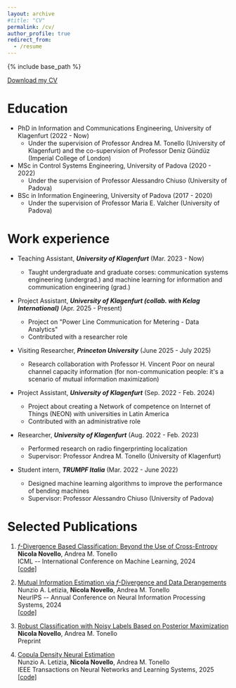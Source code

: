 ```yaml
---
layout: archive
#title: "CV"
permalink: /cv/
author_profile: true
redirect_from:
  - /resume
---
```


{% include base_path %}

<a href="https://raw.githubusercontent.com/nicolaNovello/nicolaNovello.github.io/master/assets/Nicola_Novello_CV.pdf" download="Nicola_Novello_CV.pdf">Download my CV</a>


Education
======
* PhD in Information and Communications Engineering, University of Klagenfurt (2022 - Now)
    - Under the supervision of Professor Andrea M. Tonello (University of Klagenfurt) and the co-supervision of Professor Deniz Gündüz (Imperial College of London)
* MSc in Control Systems Engineering, University of Padova (2020 - 2022)
    - Under the supervision of Professor Alessandro Chiuso (University of Padova)
* BSc in Information Engineering, University of Padova (2017 - 2020)
    - Under the supervision of Professor Maria E. Valcher (University of Padova)

Work experience
======

* Teaching Assistant, ***University of Klagenfurt*** (Mar. 2023 - Now)
  * Taught undergraduate and graduate corses: communication systems engineering (undergrad.) and machine learning for information and communication engineering (grad.)
 
* Project Assistant, ***University of Klagenfurt (collab. with Kelag International)***
  (Apr. 2025 - Present)   
  * Project on "Power Line Communication for Metering - Data Analytics"
  * Contributed with a researcher role

* Visiting Researcher, ***Princeton University***
  (June 2025 - July 2025)
  * Research collaboration with Professor H. Vincent Poor on neural channel capacity information (for non-communication people: it's a scenario of mutual information maximization)

* Project Assistant, ***University of Klagenfurt***
  (Sep. 2022 - Feb. 2024)
  * Project about creating a Network of competence on Internet of Things (NEON) with universities in Latin America
  * Contributed with an administrative role
 
* Researcher, ***University of Klagenfurt***
  (Aug. 2022 - Feb. 2023)
  * Performed research on radio fingerprinting localization
  * Supervisor: Professor Andrea M. Tonello (University of Klagenfurt)

* Student intern, ***TRUMPF Italia***
  (Mar. 2022 - June 2022)
  * Designed machine learning algorithms to improve the performance of bending machines
  * Supervisor: Professor Alessandro Chiuso (University of Padova)


  
Selected Publications
======
1.  [$f$-Divergence Based Classification: Beyond the Use of Cross-Entropy](https://proceedings.mlr.press/v235/novello24a.html)                         
**Nicola Novello**, Andrea M. Tonello                                      
ICML -- International Conference on Machine Learning, 2024                     
[[code]](https://github.com/nicolaNovello/discriminative-classification-fDiv)

2.  [Mutual Information Estimation via $f$-Divergence and Data Derangements](https://arxiv.org/abs/2305.20025)                       
Nunzio A. Letizia, **Nicola Novello**, Andrea M. Tonello       
NeurIPS -- Annual Conference on Neural Information Processing Systems, 2024                                                         
[[code]](https://github.com/nicolaNovello/fDIME)

3. [Robust Classification with Noisy Labels Based on Posterior Maximization](https://arxiv.org/abs/2504.06805)      
**Nicola Novello**, Andrea M. Tonello       
Preprint

4.  [Copula Density Neural Estimation](https://ieeexplore.ieee.org/abstract/document/11089969)                       
Nunzio A. Letizia, **Nicola Novello**, Andrea M. Tonello       
IEEE Transactions on Neural Networks and Learning Systems, 2025                                                         
[[code]](https://github.com/nicolaNovello/CODINE-copula-estimator)

